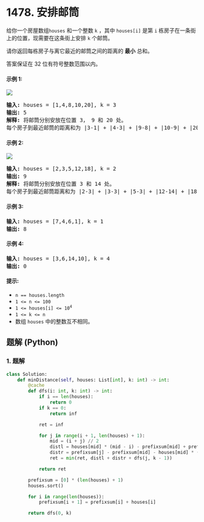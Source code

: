 # 1478. 安排邮筒
给你一个房屋数组`houses` 和一个整数 `k` ，其中 `houses[i]` 是第 `i` 栋房子在一条街上的位置，现需要在这条街上安排 `k` 个邮筒。

请你返回每栋房子与离它最近的邮筒之间的距离的 **最小** 总和。

答案保证在 32 位有符号整数范围以内。

#### 示例 1:
![](https://assets.leetcode.com/uploads/2020/05/07/sample_11_1816.png)
<pre>
<strong>输入:</strong> houses = [1,4,8,10,20], k = 3
<strong>输出:</strong> 5
<strong>解释:</strong> 将邮筒分别安放在位置 3， 9 和 20 处。
每个房子到最近邮筒的距离和为 |3-1| + |4-3| + |9-8| + |10-9| + |20-20| = 5 。
</pre>

#### 示例 2:
![](https://assets.leetcode.com/uploads/2020/05/07/sample_2_1816.png)
<pre>
<strong>输入:</strong> houses = [2,3,5,12,18], k = 2
<strong>输出:</strong> 9
<strong>解释:</strong> 将邮筒分别安放在位置 3 和 14 处。
每个房子到最近邮筒距离和为 |2-3| + |3-3| + |5-3| + |12-14| + |18-14| = 9 。
</pre>

#### 示例 3:
<pre>
<strong>输入:</strong> houses = [7,4,6,1], k = 1
<strong>输出:</strong> 8
</pre>

#### 示例 4:
<pre>
<strong>输入:</strong> houses = [3,6,14,10], k = 4
<strong>输出:</strong> 0
</pre>

#### 提示:
* `n == houses.length`
* `1 <= n <= 100`
* <code>1 <= houses[i] <= 10<sup>4</sup></code>
* `1 <= k <= n`
* 数组 `houses` 中的整数互不相同。

## 题解 (Python)

### 1. 题解
```Python
class Solution:
    def minDistance(self, houses: List[int], k: int) -> int:
        @cache
        def dfs(i: int, k: int) -> int:
            if i == len(houses):
                return 0
            if k == 0:
                return inf

            ret = inf

            for j in range(i + 1, len(houses) + 1):
                mid = (i + j) // 2
                distl = houses[mid] * (mid - i) - prefixsum[mid] + prefixsum[i]
                distr = prefixsum[j] - prefixsum[mid] - houses[mid] * (j - mid)
                ret = min(ret, distl + distr + dfs(j, k - 1))

            return ret

        prefixsum = [0] * (len(houses) + 1)
        houses.sort()

        for i in range(len(houses)):
            prefixsum[i + 1] = prefixsum[i] + houses[i]

        return dfs(0, k)
```
